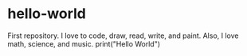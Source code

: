 # hello-world
First repository.
I love to code, draw, read, write, and paint. Also, I love math, science, and music.
print("Hello World")
